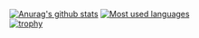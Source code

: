 [![Anurag's github stats](https://github-readme-stats.vercel.app/api?username=MonolithProjects&show_icons=true&theme=prussian&count_private=true)](https://github.com/MonolithProjects?tab=repositories) [![Most used languages](https://github-readme-stats.vercel.app/api/top-langs/?username=monolithprojects&layout=compact&langs_count=8)](https://github.com/MonolithProjects?tab=repositories)
<br>
[![trophy](https://github-profile-trophy.vercel.app/?username=monolithprojects&theme=nord)](https://github.com/ryo-ma/github-profile-trophy)
